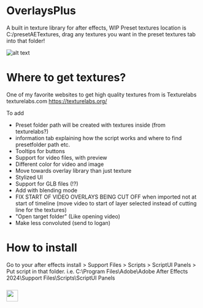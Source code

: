 # OverlaysPlus
A built in texture library for after effects, WIP
Preset textures location is C:/presetAETextures, drag any textures you want in the preset textures tab into that folder!

![alt text](https://github.com/X8J/OverlaysPlus/blob/main/preview.png?raw=true)

# Where to get textures?
One of my favorite websites to get high quality textures from is Texturelabs texturelabs.com https://texturelabs.org/

To add
+ Preset folder path will be created with textures inside (from texturelabs?)
+ information tab explaining how the script works and where to find presetfolder path etc.
+ Tooltips for buttons
+ Support for video files, with preview
+ Different color for video and image
+ Move towards overlay library than just texture
+ Stylized UI
+ Support for GLB files (!?)
+ Add with blending mode
+ FIX START OF VIDEO OVERLAYS BEING CUT OFF when imported not at start of timeline (move video to start of layer selected instead of cutting line for the textures)
+ "Open target folder" (Like opening video)
+ Make less convoluted (send to logan)

# How to install
Go to your after effects install > Support Files > Scripts > ScriptUI Panels > Put script in that folder. 
i.e. C:\Program Files\Adobe\Adobe After Effects 2024\Support Files\Scripts\ScriptUI Panels
 
<h3 align="left"><img src = "https://raw.githubusercontent.com/MartinHeinz/MartinHeinz/master/wave.gif" width = 30px>
